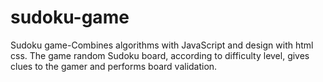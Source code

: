 # sudoku-game
Sudoku game-Combines algorithms with JavaScript and design with html css. The game random Sudoku board, according to difficulty level, gives clues to the gamer and performs board validation.
